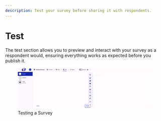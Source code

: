 ```yaml
---
description: Test your survey before sharing it with respondents.
---
```


# Test

The test section allows you to preview and interact with your survey as a respondent would, ensuring everything works as expected before you publish it.

<figure><img src="./assets/test.png" alt="Testing a Survey"><figcaption>Testing a Survey</figcaption></figure>
